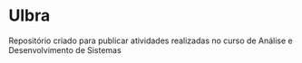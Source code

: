 # Ulbra
Repositório criado para publicar atividades realizadas no curso de Análise e Desenvolvimento de Sistemas
